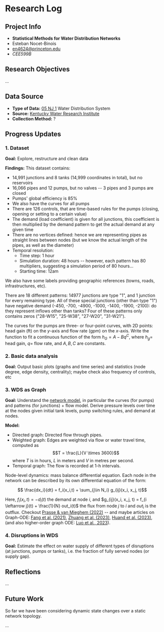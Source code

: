 # Research Log

## Project Info
- **Statistical Methods for Water Distribution Networks**
- Esteban Nocet-Binois
- en4624@princeton.edu
- *CEE599B*

## Research Objectives
...

## Data Source
- **Type of Data:** [05 NJ 1](https://uknowledge.uky.edu/wdst_us/5/) Water Distribution System
- **Source:** [Kentucky Water Research Institute](https://uknowledge.uky.edu/kwrri/)
- **Collection Method:** ?

## Progress Updates

### 1. Dataset

**Goal:** Explore, restructure and clean data

**Findings:** This dataset contains:

- 14,991 junctions and 8 tanks (14,999 coordinates in total), but no reservoirs
- 16,066 pipes and 12 pumps, but no valves -- 3 pipes and 3 pumps are closed
- Pumps' global efficiency is 85%
- We also have the curves for all pumps
- There are 126 controls, that are time-based rules for the pumps (closing, opening or setting to a certain value)
- The demand (load coefficient) is given for all junctions, this coefficient is then multiplied by the demand pattern to get the actual demand at any given time
- There are no vertices defined: hence we are representing pipes as straight lines between nodes (but we know the actual length of the pipes, as well as the diameter)
- Temporal resolution:
	* Time step: 1 hour
	* Simulation duration: 48 hours -- however, each pattern has 80 multipliers, suggesting a simulation period of 80 hours...
	* Starting time: 12am

We also have some labels providing geographic references (towns, roads, infrastructures, etc).

There are 18 different patterns: 14977 junctions are type "1", and 1 junction for every remaining type. All of these special junctions (other than type "1") have negative demand (-450, -700, -4900, -1000, -1400, -1900, -2100): do they represent inflows other than tanks? Four of these patterns only contains zeros ("28-W15", "25-W38", "27-W20", "31-W21").

The curves for the pumps are three- or four-point curves, with 2D points: head gain (ft) on the $y$-axis and flow rate (gpm) on the $x$-axis. Write the function to fit a continuous function of the form $h_G = A-Bq^C$, where $h_g=$ head gain, $q=$ flow rate, and $A, B, C$ are constants.

### 2. Basic data analysis

**Goal:** Output basic plots (graphs and time series) and statistics (node degree, edge density, centrality); maybe check also frequency of controls, etc

### 3. WDS as Graph

**Goal:** Understand the [network model](https://epanet22.readthedocs.io/en/latest/3_network_model.html), in particular the curves (for pumps) and patterns (for junctions) + flow model. Derive pressure levels over time at the nodes given initial tank levels, pump switching rules, and demand at nodes.

**Model:** 

* Directed graph: Directed flow through pipes.
* Weighted graph: Edges are weighted via flow or water travel time, computed as $$T = \frac{L}{V \times 3600}$$ where $T$ is in hours, $L$ in meters and $V$ in metres per second.
* Temporal graph: The flow is recorded at 1-h intervals.

Node-level dynamics: mass balance differential equation. Each node in the network can be described by its own differential equation of the form:

$$ \frac{dx_i}{dt} = f_i(x_i,t) + \sum_{j\in N_i} g_{ij}(x_i, x_j, t)$$

Here, $f_i(x_i,t) = -d_i(t)$ the demand at node $i$, and $g_{ij}(x_i, x_j, t) = f_{i \leftarrow j}(t) + \frac{1}{N} out_i(t)$ the flux from node $j$ to $i$ and $out_i$ is the outflux. Checkout [Prasse & van Mieghem (2022)](https://doi.org/10.1073/pnas.2205517119) -- and maybe articles on Graph-ODE: [Fang et al. (2021)](https://doi.org/10.1145/3447548.3467430), [Zhuang et al. (2023)](https://openreview.net/forum?id=SJg9z6VFDr), [Huand et al. (2023)](https://doi.org/10.1145/3580305.3599362),  (and also higher-order graph ODE: [Luo et al., 2023](https://openreview.net/forum?id=9iChKP4k32)).


### 4. Disruptions in WDS

**Goal:** Estimate the effect on water supply of different types of disruptions (at junctions, pumps or tanks), i.e. the fraction of fully served nodes (or supply gap).

## Reflections
... 

## Future Work
So far we have been considering dynamic state changes over a static network topology.

...
